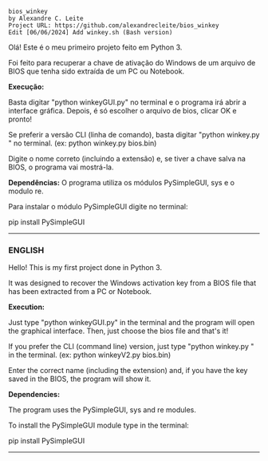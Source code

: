 `bios_winkey`<br>
`by Alexandre C. Leite`<br>
`Project URL: https://github.com/alexandrecleite/bios_winkey`<br>
`Edit [06/06/2024] Add winkey.sh (Bash version)`<br>


Olá! Este é o meu primeiro projeto feito em Python 3.

Foi feito para recuperar a chave de ativação do Windows de um arquivo de BIOS que tenha sido extraída de um PC ou Notebook.


**Execução:**

Basta digitar "python winkeyGUI.py" no terminal e o programa irá abrir a interface gráfica. Depois, é só escolher o arquivo de bios, clicar OK e pronto!

Se preferir a versão CLI (linha de comando), basta digitar "python winkey.py <arquivo>" no terminal. (ex: python winkey.py bios.bin)

Digite o nome correto (incluindo a extensão) e, se tiver a chave salva na BIOS, o programa vai mostrá-la.



**Dependências:**
O programa utiliza os módulos PySimpleGUI, sys e o modulo re.

Para instalar o módulo PySimpleGUI digite no terminal:

pip install PySimpleGUI


---


### ENGLISH

Hello! This is my first project done in Python 3.

It was designed to recover the Windows activation key from a BIOS file that has been extracted from a PC or Notebook.


**Execution:**

Just type "python winkeyGUI.py" in the terminal and the program will open the graphical interface. Then, just choose the bios file and that's it!

If you prefer the CLI (command line) version, just type "python winkey.py <file>" in the terminal. (ex: python winkeyV2.py bios.bin)

Enter the correct name (including the extension) and, if you have the key saved in the BIOS, the program will show it.



**Dependencies:**

The program uses the PySimpleGUI, sys and re modules.

To install the PySimpleGUI module type in the terminal:

pip install PySimpleGUI


---

